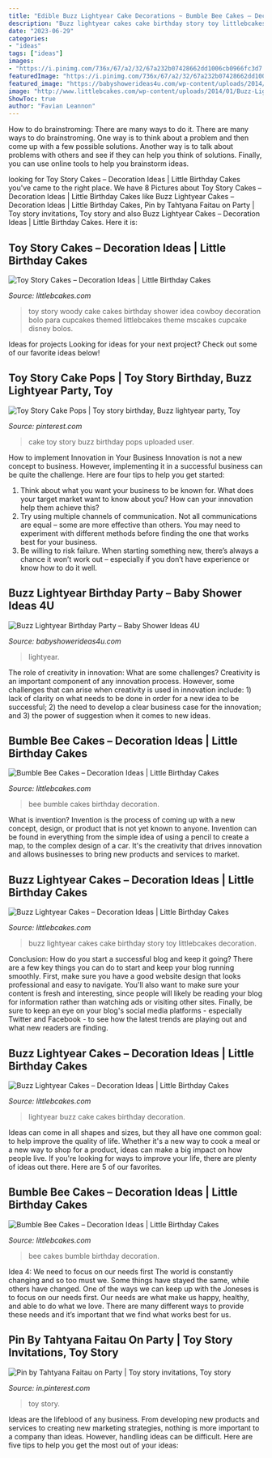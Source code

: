 ```yaml
---
title: "Edible Buzz Lightyear Cake Decorations ~ Bumble Bee Cakes – Decoration Ideas"
description: "Buzz lightyear cakes cake birthday story toy littlebcakes decoration"
date: "2023-06-29"
categories:
- "ideas"
tags: ["ideas"]
images:
- "https://i.pinimg.com/736x/67/a2/32/67a232b07428662dd1006cb0966fc3d7.jpg"
featuredImage: "https://i.pinimg.com/736x/67/a2/32/67a232b07428662dd1006cb0966fc3d7.jpg"
featured_image: "https://babyshowerideas4u.com/wp-content/uploads/2014/04/buzz-lightyear-birthday-party-buzz-lightyear-baby-shower-ideas-photo-props-621x1024.jpg"
image: "http://www.littlebcakes.com/wp-content/uploads/2014/01/Buzz-Lightyear-Cakes-Ideas.jpg"
ShowToc: true
author: "Favian Leannon"
---
```



How to do brainstroming: There are many ways to do it.
There are many ways to do brainstroming. One way is to think about a problem and then come up with a few possible solutions. Another way is to talk about problems with others and see if they can help you think of solutions. Finally, you can use online tools to help you brainstorm ideas.

	

		
looking for Toy Story Cakes – Decoration Ideas | Little Birthday Cakes you've came to the right place. We have 8 Pictures about Toy Story Cakes – Decoration Ideas | Little Birthday Cakes like Buzz Lightyear Cakes – Decoration Ideas | Little Birthday Cakes, Pin by Tahtyana Faitau on Party | Toy story invitations, Toy story and also Buzz Lightyear Cakes – Decoration Ideas | Little Birthday Cakes. Here it is:
		
    
## Toy Story Cakes – Decoration Ideas | Little Birthday Cakes

<img loading=lazy src="http://www.littlebcakes.com/wp-content/uploads/2014/02/Toy-Story-Cakes.jpg" onerror="this.onerror=null;this.src='https://tse1.mm.bing.net/th?id=OIP.bapMZ-u2WMAUOaOsA05TngHaJ4&amp;pid=15.1';" alt="Toy Story Cakes – Decoration Ideas | Little Birthday Cakes">

_Source: littlebcakes.com_

>toy story woody cake cakes birthday shower idea cowboy decoration bolo para cupcakes themed littlebcakes theme mscakes cupcake disney bolos. 

	

Ideas for projects
Looking for ideas for your next project? Check out some of our favorite ideas below!

    
## Toy Story Cake Pops | Toy Story Birthday, Buzz Lightyear Party, Toy

<img loading=lazy src="https://i.pinimg.com/originals/0d/91/e9/0d91e9a77db15dc13bdaae90a5d5dc7d.jpg" onerror="this.onerror=null;this.src='https://tse1.mm.bing.net/th?id=OIP.IXjM8eSjQDh9Z9HsgcJ3mgHaJ4&amp;pid=15.1';" alt="Toy Story Cake Pops | Toy story birthday, Buzz lightyear party, Toy">

_Source: pinterest.com_

>cake toy story buzz birthday pops uploaded user. 

	

How to implement Innovation in Your Business
Innovation is not a new concept to business. However, implementing it in a successful business can be quite the challenge. Here are four tips to help you get started: 
1. Think about what you want your business to be known for. What does your target market want to know about you? How can your innovation help them achieve this? 
2. Try using multiple channels of communication. Not all communications are equal – some are more effective than others. You may need to experiment with different methods before finding the one that works best for your business. 
3. Be willing to risk failure. When starting something new, there’s always a chance it won’t work out – especially if you don’t have experience or know how to do it well.

    
## Buzz Lightyear Birthday Party – Baby Shower Ideas 4U

<img loading=lazy src="https://babyshowerideas4u.com/wp-content/uploads/2014/04/buzz-lightyear-birthday-party-buzz-lightyear-baby-shower-ideas-photo-props-621x1024.jpg" onerror="this.onerror=null;this.src='https://tse2.mm.bing.net/th?id=OIP.MP_QDBUuCMDWvr61iMfL2QHaMN&amp;pid=15.1';" alt="Buzz Lightyear Birthday Party – Baby Shower Ideas 4U">

_Source: babyshowerideas4u.com_

>lightyear. 

	

The role of creativity in innovation: What are some challenges?
Creativity is an important component of any innovation process. However, some challenges that can arise when creativity is used in innovation include: 1) lack of clarity on what needs to be done in order for a new idea to be successful; 2) the need to develop a clear business case for the innovation; and 3) the power of suggestion when it comes to new ideas.

    
## Bumble Bee Cakes – Decoration Ideas | Little Birthday Cakes

<img loading=lazy src="https://www.littlebcakes.com/wp-content/uploads/2014/01/Bumble-Bee-Cakes-Photos.jpg" onerror="this.onerror=null;this.src='https://tse4.mm.bing.net/th?id=OIP.kj7Ai8zrwnx-hU8t6y7CDQHaJ4&amp;pid=15.1';" alt="Bumble Bee Cakes – Decoration Ideas | Little Birthday Cakes">

_Source: littlebcakes.com_

>bee bumble cakes birthday decoration. 

	

What is invention?
Invention is the process of coming up with a new concept, design, or product that is not yet known to anyone. Invention can be found in everything from the simple idea of using a pencil to create a map, to the complex design of a car. It's the creativity that drives innovation and allows businesses to bring new products and services to market.

    
## Buzz Lightyear Cakes – Decoration Ideas | Little Birthday Cakes

<img loading=lazy src="http://www.littlebcakes.com/wp-content/uploads/2014/01/Buzz-Lightyear-Cakes-Ideas.jpg" onerror="this.onerror=null;this.src='https://tse4.mm.bing.net/th?id=OIP.dKlOfNK0ug_f_qqgHAwymgHaJ4&amp;pid=15.1';" alt="Buzz Lightyear Cakes – Decoration Ideas | Little Birthday Cakes">

_Source: littlebcakes.com_

>buzz lightyear cakes cake birthday story toy littlebcakes decoration. 

	

Conclusion: How do you start a successful blog and keep it going?
There are a few key things you can do to start and keep your blog running smoothly. First, make sure you have a good website design that looks professional and easy to navigate. You'll also want to make sure your content is fresh and interesting, since people will likely be reading your blog for information rather than watching ads or visiting other sites. Finally, be sure to keep an eye on your blog's social media platforms - especially Twitter and Facebook - to see how the latest trends are playing out and what new readers are finding.

    
## Buzz Lightyear Cakes – Decoration Ideas | Little Birthday Cakes

<img loading=lazy src="http://www.littlebcakes.com/wp-content/uploads/2014/01/Buzz-Lightyear-Cake-Ideas.jpg" onerror="this.onerror=null;this.src='https://tse4.mm.bing.net/th?id=OIP.Jm5dch7W1HmGqyCcjx8UuwHaFj&amp;pid=15.1';" alt="Buzz Lightyear Cakes – Decoration Ideas | Little Birthday Cakes">

_Source: littlebcakes.com_

>lightyear buzz cake cakes birthday decoration. 

	

Ideas can come in all shapes and sizes, but they all have one common goal: to help improve the quality of life. Whether it's a new way to cook a meal or a new way to shop for a product, ideas can make a big impact on how people live. If you're looking for ways to improve your life, there are plenty of ideas out there. Here are 5 of our favorites.

    
## Bumble Bee Cakes – Decoration Ideas | Little Birthday Cakes

<img loading=lazy src="http://www.littlebcakes.com/wp-content/uploads/2014/01/Bumble-Bee-Cakes-Pictures.jpg" onerror="this.onerror=null;this.src='https://tse3.mm.bing.net/th?id=OIP._bV5t53CNCSnrUWnnkbYowHaL5&amp;pid=15.1';" alt="Bumble Bee Cakes – Decoration Ideas | Little Birthday Cakes">

_Source: littlebcakes.com_

>bee cakes bumble birthday decoration. 

	

Idea 4: We need to focus on our needs first
The world is constantly changing and so too must we. Some things have stayed the same, while others have changed. One of the ways we can keep up with the Joneses is to focus on our needs first. Our needs are what make us happy, healthy, and able to do what we love. There are many different ways to provide these needs and it’s important that we find what works best for us.

    
## Pin By Tahtyana Faitau On Party | Toy Story Invitations, Toy Story

<img loading=lazy src="https://i.pinimg.com/736x/67/a2/32/67a232b07428662dd1006cb0966fc3d7.jpg" onerror="this.onerror=null;this.src='https://tse4.mm.bing.net/th?id=OIP.62VgF8HnJOd3IVCNi1OzbQHaF7&amp;pid=15.1';" alt="Pin by Tahtyana Faitau on Party | Toy story invitations, Toy story">

_Source: in.pinterest.com_

>toy story. 

	

Ideas are the lifeblood of any business. From developing new products and services to creating new marketing strategies, nothing is more important to a company than ideas. However, handling ideas can be difficult. Here are five tips to help you get the most out of your ideas:

